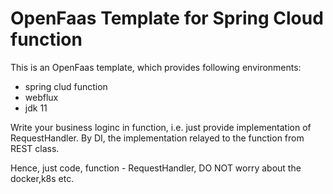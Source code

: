 # OpenFaas Template for Spring Cloud function

This is an OpenFaas template, which provides following environments:

- spring clud function
- webflux
- jdk 11

Write your business loginc in function, i.e. just provide implementation of RequestHandler. By DI, the implementation
relayed to the function from REST class.

Hence, just code, function - RequestHandler, DO NOT worry about the docker,k8s etc.